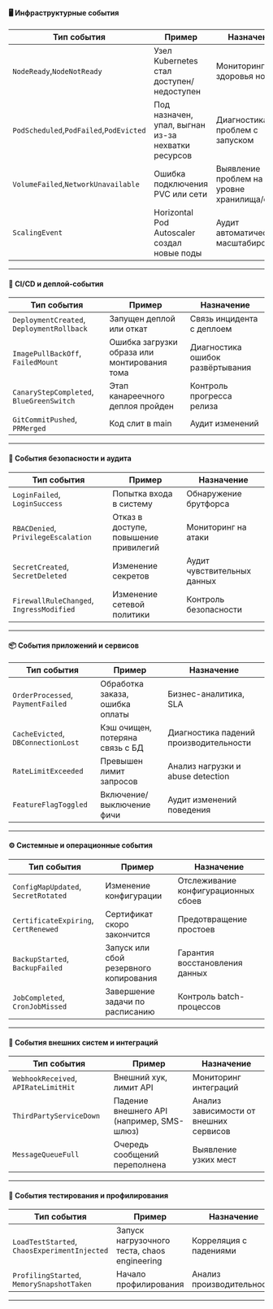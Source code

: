 #### 🖥️ Инфраструктурные события

| **Тип события** | **Пример** | **Назначение** |
|---|---|---|
| `NodeReady`,`NodeNotReady`|Узел Kubernetes стал доступен/недоступен|Мониторинг здоровья нод|
| `PodScheduled`,`PodFailed`,`PodEvicted`|Под назначен, упал, выгнан из-за нехватки ресурсов|Диагностика проблем с запуском|
| `VolumeFailed`,`NetworkUnavailable`|Ошибка подключения PVC или сети|Выявление проблем на уровне хранилища/сети|
| `ScalingEvent`|Horizontal Pod Autoscaler создал новые поды|Аудит автоматического масштабирования|

---
#### 🚀 CI/CD и деплой-события

| **Тип события** | **Пример** | **Назначение** |
|---|---|---|
| `DeploymentCreated`, `DeploymentRollback` | Запущен деплой или откат | Связь инцидента с деплоем |
| `ImagePullBackOff`, `FailedMount` | Ошибка загрузки образа или монтирования тома | Диагностика ошибок развёртывания |
| `CanaryStepCompleted`, `BlueGreenSwitch` | Этап канареечного деплоя пройден | Контроль прогресса релиза |
| `GitCommitPushed`, `PRMerged` | Код слит в main | Аудит изменений |

---
#### 🔐 События безопасности и аудита

| **Тип события** | **Пример** | **Назначение** |
|---|---|---|
| `LoginFailed`, `LoginSuccess` | Попытка входа в систему | Обнаружение брутфорса |
| `RBACDenied`, `PrivilegeEscalation` | Отказ в доступе, повышение привилегий | Мониторинг на атаки |
| `SecretCreated`, `SecretDeleted` | Изменение секретов | Аудит чувствительных данных |
| `FirewallRuleChanged`, `IngressModified` | Изменение сетевой политики | Контроль безопасности |

---
#### 📦 События приложений и сервисов

| **Тип события** | **Пример** | **Назначение** |
|---|---|---|
| `OrderProcessed`, `PaymentFailed` | Обработка заказа, ошибка оплаты | Бизнес-аналитика, SLA |
| `CacheEvicted`, `DBConnectionLost` | Кэш очищен, потеряна связь с БД | Диагностика падений производительности |
| `RateLimitExceeded` | Превышен лимит запросов | Анализ нагрузки и abuse detection |
| `FeatureFlagToggled` | Включение/выключение фичи | Аудит изменений поведения |

---
#### ⚙️ Системные и операционные события

| **Тип события** | **Пример** | **Назначение** |
|---|---|---|
| `ConfigMapUpdated`, `SecretRotated` | Изменение конфигурации | Отслеживание конфигурационных сбоев |
| `CertificateExpiring`, `CertRenewed` | Сертификат скоро закончится | Предотвращение простоев |
| `BackupStarted`, `BackupFailed` | Запуск или сбой резервного копирования | Гарантия восстановления данных |
| `JobCompleted`, `CronJobMissed` | Завершение задачи по расписанию | Контроль batch-процессов |

---
#### 📡 События внешних систем и интеграций

| **Тип события** | **Пример** | **Назначение** |
|---|---|---|
| `WebhookReceived`, `APIRateLimitHit` | Внешний хук, лимит API | Мониторинг интеграций |
| `ThirdPartyServiceDown` | Падение внешнего API (например, SMS-шлюз) | Анализ зависимости от внешних сервисов |
| `MessageQueueFull` | Очередь сообщений переполнена | Выявление узких мест |

---
#### 🧪 События тестирования и профилирования

| **Тип события**                              | **Пример**                                   | **Назначение**            |
| -------------------------------------------- | -------------------------------------------- | ------------------------- |
| `LoadTestStarted`, `ChaosExperimentInjected` | Запуск нагрузочного теста, chaos engineering | Корреляция с падениями    |
| `ProfilingStarted`, `MemorySnapshotTaken`    | Начало профилирования                        | Анализ производительности |

---
